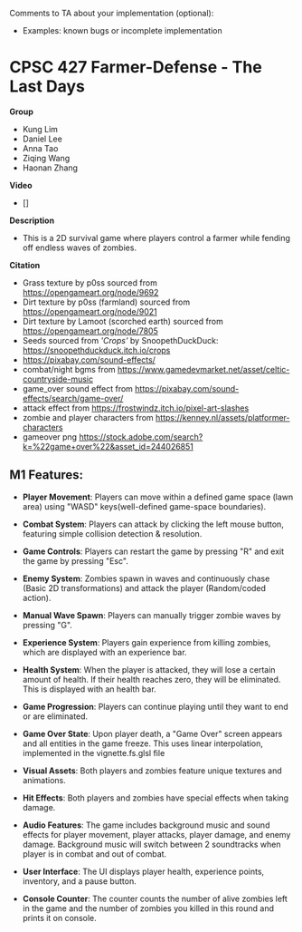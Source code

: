 Comments to TA about your implementation (optional):
- Examples: known bugs or incomplete implementation

# CPSC 427 Farmer-Defense - The Last Days

**Group**

- Kung Lim
- Daniel Lee
- Anna Tao
- Ziqing Wang
- Haonan Zhang

**Video**

- []

**Description**

- This is a 2D survival game where players control a farmer while fending off endless waves of zombies.

**Citation**

- Grass texture by p0ss sourced from https://opengameart.org/node/9692
- Dirt texture by p0ss (farmland) sourced from https://opengameart.org/node/9021
- Dirt texture by Lamoot (scorched earth) sourced from https://opengameart.org/node/7805
- Seeds sourced from _'Crops'_ by SnoopethDuckDuck: https://snoopethduckduck.itch.io/crops
- https://pixabay.com/sound-effects/
- combat/night bgms from https://www.gamedevmarket.net/asset/celtic-countryside-music
- game_over sound effect from https://pixabay.com/sound-effects/search/game-over/
- attack effect from https://frostwindz.itch.io/pixel-art-slashes
- zombie and player characters from https://kenney.nl/assets/platformer-characters
- gameover png https://stock.adobe.com/search?k=%22game+over%22&asset_id=244026851

[comment]: <> (* **Scoring System**: Players earn points for killing zombies, which are displayed on the scoreboard.)

## M1 Features:

* **Player Movement**: Players can move within a defined game space (lawn area) using "WASD" keys(well-defined game-space boundaries).

* **Combat System**: Players can attack by clicking the left mouse button, featuring simple collision detection & resolution.

* **Game Controls**: Players can restart the game by pressing "R" and exit the game by pressing "Esc".

* **Enemy System**: Zombies spawn in waves and continuously chase (Basic 2D transformations) and attack the player (Random/coded action).

* **Manual Wave Spawn**: Players can manually trigger zombie waves by pressing "G".

* **Experience System**: Players gain experience from killing zombies, which are displayed with an experience bar.

* **Health System**: When the player is attacked, they will lose a certain amount of health. If their health reaches zero, they will be eliminated. This is displayed with an health bar.

* **Game Progression**: Players can continue playing until they want to end or are eliminated.

* **Game Over State**: Upon player death, a "Game Over" screen appears and all entities in the game freeze. This uses linear interpolation, implemented in the vignette.fs.glsl file

* **Visual Assets**: Both players and zombies feature unique textures and animations.

* **Hit Effects**: Both players and zombies have special effects when taking damage.

* **Audio Features**: The game includes background music and sound effects for player movement, player attacks, player damage, and enemy damage. Background music will switch between 2 soundtracks when player is in combat and out of combat.

* **User Interface**: The UI displays player health, experience points, inventory, and a pause button.

* **Console Counter**: The counter counts the number of alive zombies left in the game and the number of zombies you killed in this round and prints it on console.
